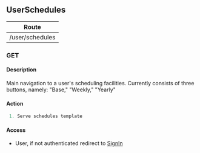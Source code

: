 UserSchedules
-------------

| Route           |
| --------------- |
| /user/schedules |

### GET

#### Description

Main navigation to a user's scheduling facilities. Currently consists of three buttons, namely: "Base," "Weekly," "Yearly"

#### Action
``` c
 1. Serve schedules template
```

#### Access
 * User, if not authenticated redirect to [SignIn](/http/app/routes/sign-in.md#get)
